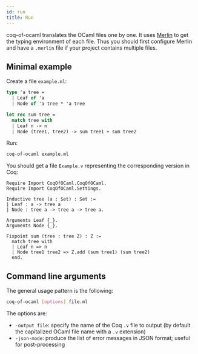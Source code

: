 ```yaml
---
id: run
title: Run
---
```


coq-of-ocaml translates the OCaml files one by one. It uses [Merlin](https://github.com/ocaml/merlin) to get the typing environment of each file. Thus you should first configure Merlin and have a `.merlin` file if your project contains multiple files.

## Minimal example
Create a file `example.ml`:
```ocaml
type 'a tree =
  | Leaf of 'a
  | Node of 'a tree * 'a tree

let rec sum tree =
  match tree with
  | Leaf n -> n
  | Node (tree1, tree2) -> sum tree1 + sum tree2
```

Run:
```sh
coq-of-ocaml example.ml
```

You should get a file `Example.v` representing the corresponding version in Coq:
```coq
Require Import CoqOfOCaml.CoqOfOCaml.
Require Import CoqOfOCaml.Settings.

Inductive tree (a : Set) : Set :=
| Leaf : a -> tree a
| Node : tree a -> tree a -> tree a.

Arguments Leaf {_}.
Arguments Node {_}.

Fixpoint sum (tree : tree Z) : Z :=
  match tree with
  | Leaf n => n
  | Node tree1 tree2 => Z.add (sum tree1) (sum tree2)
  end.

```

## Command line arguments
The general usage pattern is the following:
```sh
coq-of-ocaml [options] file.ml
```

The options are:
* `-output file`: specify the name of the Coq `.v` file to output (by default the capitalized OCaml file name with a `.v` extension)
* `-json-mode`: produce the list of error messages in JSON format; useful for post-processing


